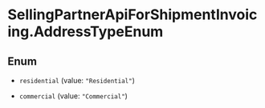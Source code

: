 # SellingPartnerApiForShipmentInvoicing.AddressTypeEnum

## Enum


* `residential` (value: `"Residential"`)

* `commercial` (value: `"Commercial"`)



